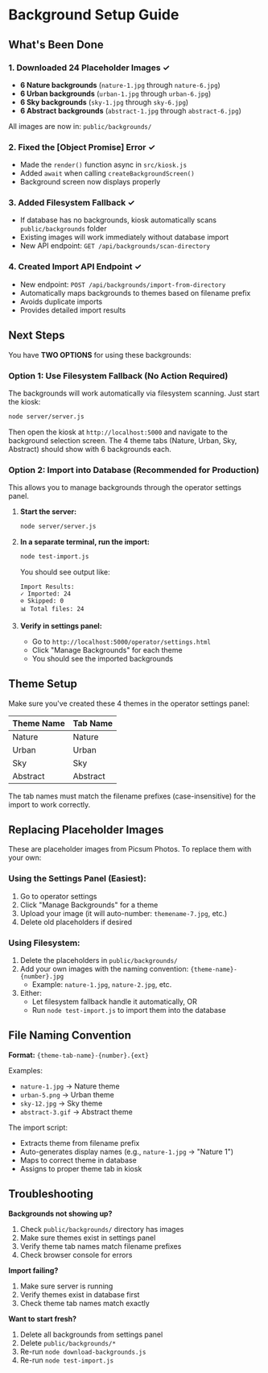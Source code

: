 # Background Setup Guide

## What's Been Done

### 1. Downloaded 24 Placeholder Images ✓
- **6 Nature backgrounds** (`nature-1.jpg` through `nature-6.jpg`)
- **6 Urban backgrounds** (`urban-1.jpg` through `urban-6.jpg`)
- **6 Sky backgrounds** (`sky-1.jpg` through `sky-6.jpg`)
- **6 Abstract backgrounds** (`abstract-1.jpg` through `abstract-6.jpg`)

All images are now in: `public/backgrounds/`

### 2. Fixed the [Object Promise] Error ✓
- Made the `render()` function async in `src/kiosk.js`
- Added `await` when calling `createBackgroundScreen()`
- Background screen now displays properly

### 3. Added Filesystem Fallback ✓
- If database has no backgrounds, kiosk automatically scans `public/backgrounds` folder
- Existing images will work immediately without database import
- New API endpoint: `GET /api/backgrounds/scan-directory`

### 4. Created Import API Endpoint ✓
- New endpoint: `POST /api/backgrounds/import-from-directory`
- Automatically maps backgrounds to themes based on filename prefix
- Avoids duplicate imports
- Provides detailed import results

## Next Steps

You have **TWO OPTIONS** for using these backgrounds:

### Option 1: Use Filesystem Fallback (No Action Required)
The backgrounds will work automatically via filesystem scanning. Just start the kiosk:
```bash
node server/server.js
```

Then open the kiosk at `http://localhost:5000` and navigate to the background selection screen. The 4 theme tabs (Nature, Urban, Sky, Abstract) should show with 6 backgrounds each.

### Option 2: Import into Database (Recommended for Production)
This allows you to manage backgrounds through the operator settings panel.

1. **Start the server:**
   ```bash
   node server/server.js
   ```

2. **In a separate terminal, run the import:**
   ```bash
   node test-import.js
   ```

   You should see output like:
   ```
   Import Results:
   ✓ Imported: 24
   ⊘ Skipped: 0
   📊 Total files: 24
   ```

3. **Verify in settings panel:**
   - Go to `http://localhost:5000/operator/settings.html`
   - Click "Manage Backgrounds" for each theme
   - You should see the imported backgrounds

## Theme Setup

Make sure you've created these 4 themes in the operator settings panel:

| Theme Name | Tab Name |
|------------|----------|
| Nature     | Nature   |
| Urban      | Urban    |
| Sky        | Sky      |
| Abstract   | Abstract |

The tab names must match the filename prefixes (case-insensitive) for the import to work correctly.

## Replacing Placeholder Images

These are placeholder images from Picsum Photos. To replace them with your own:

### Using the Settings Panel (Easiest):
1. Go to operator settings
2. Click "Manage Backgrounds" for a theme
3. Upload your image (it will auto-number: `themename-7.jpg`, etc.)
4. Delete old placeholders if desired

### Using Filesystem:
1. Delete the placeholders in `public/backgrounds/`
2. Add your own images with the naming convention: `{theme-name}-{number}.jpg`
   - Example: `nature-1.jpg`, `nature-2.jpg`, etc.
3. Either:
   - Let filesystem fallback handle it automatically, OR
   - Run `node test-import.js` to import them into the database

## File Naming Convention

**Format:** `{theme-tab-name}-{number}.{ext}`

Examples:
- `nature-1.jpg` → Nature theme
- `urban-5.png` → Urban theme
- `sky-12.jpg` → Sky theme
- `abstract-3.gif` → Abstract theme

The import script:
- Extracts theme from filename prefix
- Auto-generates display names (e.g., `nature-1.jpg` → "Nature 1")
- Maps to correct theme in database
- Assigns to proper theme tab in kiosk

## Troubleshooting

**Backgrounds not showing up?**
1. Check `public/backgrounds/` directory has images
2. Make sure themes exist in settings panel
3. Verify theme tab names match filename prefixes
4. Check browser console for errors

**Import failing?**
1. Make sure server is running
2. Verify themes exist in database first
3. Check theme tab names match exactly

**Want to start fresh?**
1. Delete all backgrounds from settings panel
2. Delete `public/backgrounds/*`
3. Re-run `node download-backgrounds.js`
4. Re-run `node test-import.js`
